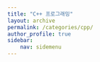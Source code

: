```yaml
---
title: "C++ 프로그래밍"
layout: archive
permalink: /categories/cpp/
author_profile: true
sidebar:
    nav: sidemenu
---
```


